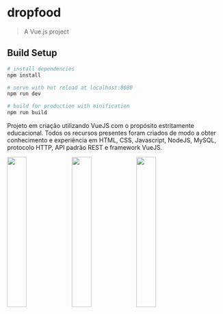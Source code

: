 # dropfood

> A Vue.js project

## Build Setup

``` bash
# install dependencies
npm install

# serve with hot reload at localhost:8080
npm run dev

# build for production with minification
npm run build
```

Projeto em criação utilizando VueJS com o propósito estritamente educacional. Todos os recursos presentes foram criados de modo a obter conhecimento e experiência em HTML, CSS, Javascript, NodeJS, MySQL, protocolo HTTP, API padrão REST e framework VueJS.

<img src="https://i.ibb.co/8swc8j2/dropfood.png" width="30%"></img><img src="https://i.ibb.co/G2V2BXK/dropfoodloja.png" width="30%"></img><img src="https://i.ibb.co/48wPQhf/dropfoodpedido.png" width="30%"></img>

